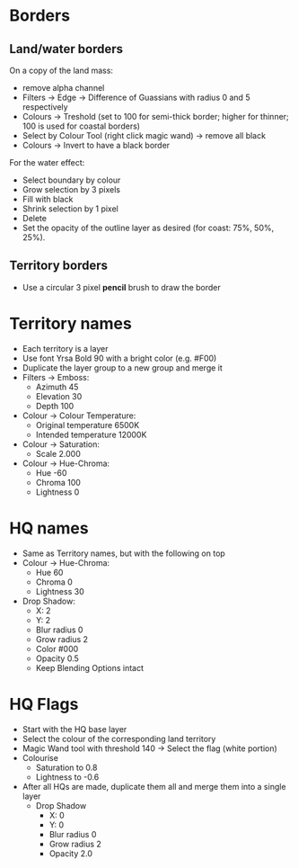 # Borders

## Land/water borders
On a copy of the land mass:
 - remove alpha channel
 - Filters -> Edge -> Difference of Guassians with radius 0 and 5 respectively
 - Colours -> Treshold (set to 100 for semi-thick border; higher for thinner; 100 is used for coastal borders)
 - Select by Colour Tool (right click magic wand) -> remove all black
 - Colours -> Invert to have a black border

For the water effect:
 - Select boundary by colour
 - Grow selection by 3 pixels
 - Fill with black
 - Shrink selection by 1 pixel
 - Delete
 - Set the opacity of the outline layer as desired (for coast: 75%, 50%, 25%).

## Territory borders
 - Use a circular 3 pixel __pencil__ brush to draw the border

# Territory names
 - Each territory is a layer
 - Use font Yrsa Bold 90 with a bright color (e.g. #F00)
 - Duplicate the layer group to a new group and merge it
 - Filters -> Emboss:
   - Azimuth 45
   - Elevation 30
   - Depth 100
 - Colour -> Colour Temperature:
   - Original temperature 6500K
   - Intended temperature 12000K
 - Colour -> Saturation:
   - Scale 2.000
 - Colour -> Hue-Chroma:
   - Hue -60
   - Chroma 100
   - Lightness 0

# HQ names
 - Same as Territory names, but with the following on top
 - Colour -> Hue-Chroma:
   - Hue 60
   - Chroma 0
   - Lightness 30
 - Drop Shadow:
   - X: 2
   - Y: 2
   - Blur radius 0
   - Grow radius 2
   - Color #000
   - Opacity 0.5
   - Keep Blending Options intact

# HQ Flags
 - Start with the HQ base layer
 - Select the colour of the corresponding land territory
 - Magic Wand tool with threshold 140 -> Select the flag (white portion)
 - Colourise
   - Saturation to 0.8
   - Lightness to -0.6
 - After all HQs are made, duplicate them all and merge them into a single layer
   - Drop Shadow
     - X: 0
     - Y: 0
     - Blur radius 0
     - Grow radius 2
     - Opacity 2.0
